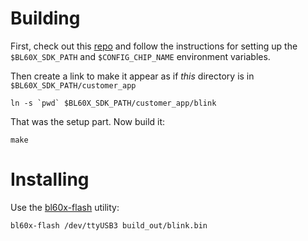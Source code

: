 # Building

First, check out this [repo](https://github.com/pine64/bl_iot_sdk) and follow the instructions for setting up the `$BL60X_SDK_PATH` and `$CONFIG_CHIP_NAME` environment variables.

Then create a link to make it appear as if *this* directory is in `$BL60X_SDK_PATH/customer_app`

```shell
ln -s `pwd` $BL60X_SDK_PATH/customer_app/blink
```

That was the setup part. Now build it:

```shell
make
```

# Installing

Use the [bl60x-flash](https://github.com/stschake/bl60x-flash) utility:

```shell
bl60x-flash /dev/ttyUSB3 build_out/blink.bin
```
